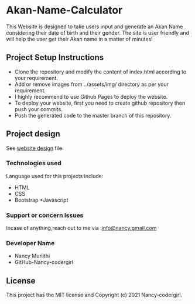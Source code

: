 # Akan-Name-Calculator
This Website is designed to take users input and generate an Akan Name considering their date of birth and their gender.
The site is user friendly and will help the user get their Akan name in a matter of minutes!
## Project Setup Instructions
* Clone the repository and modify the content of index.html according to your requirement.
* Add or remove images from ../assets/img/ directory as per your requirement.
* I highly recommend to use Github Pages to deploy the website.
* To deploy your website, first you need to create github repository then push your commits.
* Push the generated code to the master branch of this repository.

## Project design
See [website design](https://www.figma.com/file/RGgge8uRr3OvAXNlafjVzL/Untitled?node-id=5%3A18) file

### Technologies used
Language used for this projects include: 
* HTML
* CSS
* Bootstrap
*Javascript

 ###  Support or concern Issues
 Incase of anything,reach out to me via :info@nancy.gmail.com
 
### Developer Name
* Nancy Muriithi
* GitHub-Nancy-codergirl

## License
This project has the MIT license and Copyright (c) 2021 Nancy-codergirl.

